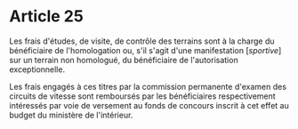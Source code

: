# Article 25

Les frais d'études, de visite, de contrôle des terrains sont à la charge du bénéficiaire de l'homologation ou, s'il s'agit d'une manifestation [*sportive*] sur un terrain non homologué, du bénéficiaire de l'autorisation exceptionnelle.

Les frais engagés à ces titres par la commission permanente d'examen des circuits de vitesse sont remboursés par les bénéficiaires respectivement intéressés par voie de versement au fonds de concours inscrit à cet effet au budget du ministère de l'intérieur.
